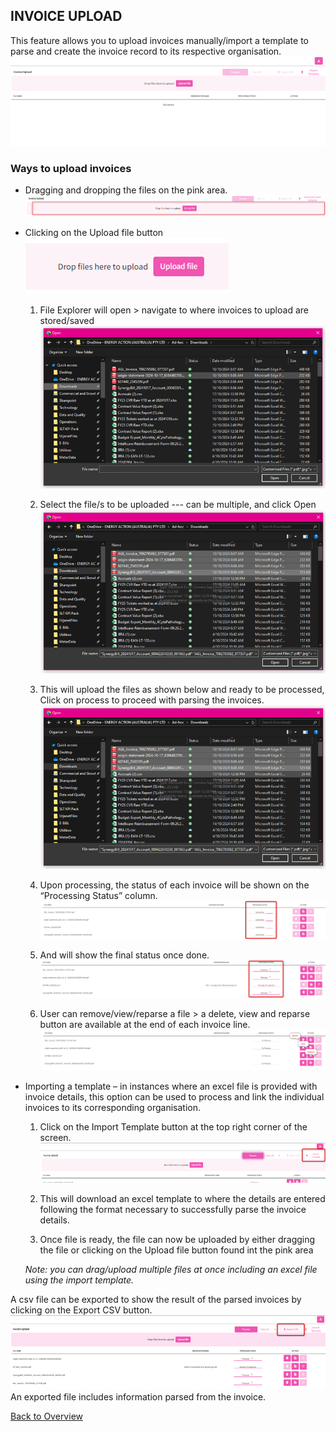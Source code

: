 ## INVOICE UPLOAD
This feature allows you to upload invoices manually/import a template to parse and create the invoice record to its respective organisation.
![alt text](<Resources/Invoice Upload/InvoiceUpload1.png>)

### Ways to upload invoices
- Dragging and dropping the files on the pink area.
![alt text](<Resources/Invoice Upload/InvoiceUpload2.png>)

- Clicking on the Upload file button
![alt text](<Resources/Invoice Upload/InvoiceUpload3.png>)

   1. File Explorer will open > navigate to where invoices to upload are stored/saved
    ![alt text](<Resources/Invoice Upload/InvoiceUpload4.png>)

   2. Select the file/s to be uploaded --- can be multiple, and click Open
   ![alt text](<Resources/Invoice Upload/InvoiceUpload5.png>)
   
   3. This will upload the files as shown below and ready to be processed, Click on process to proceed with parsing the invoices.
   ![alt text](<Resources/Invoice Upload/InvoiceUpload6.png>)

   4. Upon processing, the status of each invoice will be shown on the “Processing Status” column.
   ![alt text](<Resources/Invoice Upload/InvoiceUpload7.png>)

   5. And will show the final status once done.
   ![alt text](<Resources/Invoice Upload/InvoiceUpload8.png>)

   6. User can remove/view/reparse a file > a delete, view and reparse button are available at the end of each invoice line.
   ![alt text](<Resources/Invoice Upload/InvoiceUpload9.png>)

- Importing a template – in instances where an excel file is provided with invoice details, this option can be used to process and link the individual invoices to its corresponding organisation.

    1. Click on the Import Template button at the top right corner of the screen.
    ![alt text](<Resources/Invoice Upload/InvoiceUpload10.png>)

    2. This will download an excel template to where the details are entered following the format necessary to successfully parse the invoice details.
   
    3. Once file is ready, the file can now be uploaded by either dragging the file or clicking on the Upload file button found int the pink area

    *Note: you can drag/upload multiple files at once including an excel file using the import template.*

A csv file can be exported to show the result of the parsed invoices by clicking on the Export CSV button.
![alt text](<Resources/Invoice Upload/InvoiceUpload11.png>)
An exported file includes information parsed from the invoice.

[Back to Overview](README.md)